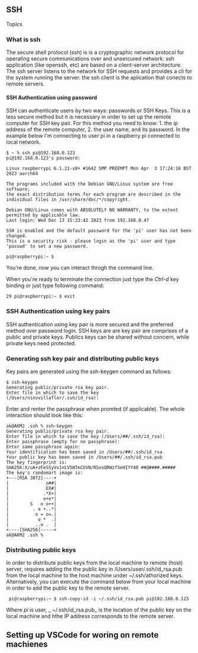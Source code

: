 ## SSH

Topics

### What is ssh
The secure shell protocol (ssh) is is a cryptographic network protocol for operating secure communications over and unsercured network. ssh application (like openssh, etc) are based on a client-server architecture. The ssh server listens to the network for SSH requests and provides a cli for the system running the server. the ssh client is the aplication that conects to remote servers.

#### SSH Authentication using password
SSH can authenticate users by two ways: passwords or SSH Keys. This is a less secure method but it is necessary in order to set up the remote computer for SSH key pair. For this method you need to know: 1. the ip address of the remote computer, 2. the user name, and its password. In the example below I'm connecting to user pi in a raspberry pi connected to local network.

```
$ ~ % ssh pi@192.168.0.123                                                       
pi@192.168.0.123's password:
```
```
Linux raspberrypi 6.1.21-v8+ #1642 SMP PREEMPT Mon Apr  3 17:24:16 BST 2023 aarch64

The programs included with the Debian GNU/Linux system are free software;
the exact distribution terms for each program are described in the
individual files in /usr/share/doc/*/copyright.

Debian GNU/Linux comes with ABSOLUTELY NO WARRANTY, to the extent
permitted by applicable law.
Last login: Wed Dec 13 15:23:42 2023 from 192.168.0.47

SSH is enabled and the default password for the 'pi' user has not been changed.
This is a security risk - please login as the 'pi' user and type 'passwd' to set a new password.

pi@raspberrypi:~ $ 
```
You're done, now you can interact throgh the command line.

When you're ready to terminate the connection just type the *Ctrl-d* key binding or just type following command:
```
29 pi@raspberrypi:~ $ exit
```


### SSH Authentication using key pairs
SSH authentication using key pair is more secured and the preferred method over password login. SSH keys are are key pair are comprises of a public and private keys. Publics keys can be shared without concern, while private keys need protected.



### Generating ssh key pair and distributing public keys
Key pairs are generated using the ssh-keygen command as follows:

```
$ ssh-keygen
Generating public/private rsa key pair.
Enter file in which to save the key (/Users/ninovillaflor/.ssh/id_rsa):
```
Enter and renter the passphrase when promted (if applicable). The whole interaction should look like this:

```
ak@AKM2 .ssh % ssh-keygen
Generating public/private rsa key pair.
Enter file in which to save the key (/Users/##/.ssh/id_rsa): 
Enter passphrase (empty for no passphrase): 
Enter same passphrase again: 
Your identification has been saved in /Users/##/.ssh/id_rsa
Your public key has been saved in /Users/##/.ssh/id_rsa.pub
The key fingerprint is:
SHA256:X/uA+zFeSSyVv1nLV5HTmCUVN/RSxsQRWzf5eHIYY40 ##@####.#####
The key's randomart image is:
+---[RSA 3072]----+
|              o##|
|              EX#|
|             .*X+|
|             o+o*|
|        S   o o++|
|         . o +..*|
|          o = o=.|
|           o *  .|
|          ..o .  |
+----[SHA256]-----+
ak@AKM2 .ssh % 
```

### Distributing public keys
In order to distribute public keys from the local machine to remote (host) server, requires adding the the public key in /Users/user/.ssh/id_rsa.pub from the local machine to the host machine under ~/.ssh/athorized keys. Alternatively, you can execute the command below from your local machine in order to add the public key to the remote server.

```
 pi@raspberrypi:~ $ ssh-copy-id -i ~/.ssh/id_rsa.pub pi@192.168.0.123
```
Where _pi_ is user, _ ~/.ssh/id_rsa.pub_ is the location of the public key on the local machine and hthe IP address corresponds to the remote server. 

## Setting up VSCode for woring on remote machienes
 

